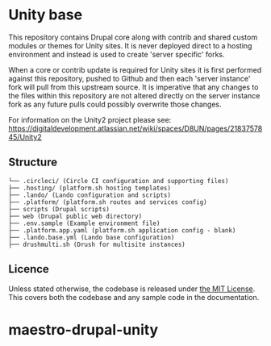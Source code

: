 # Unity base

This repository contains Drupal core along with contrib and shared custom modules or themes for Unity sites. It is never
deployed direct to a hosting environment and instead is used to create 'server specific' forks.

When a core or contrib update is required for Unity sites it is first performed against this repository, pushed to
Github and then each 'server instance' fork will pull from this upstream source. It is imperative that any
changes to the files within this repository are not altered directly on the server instance fork as any future pulls
could possibly overwrite those changes.

For information on the Unity2 project please see:
https://digitaldevelopment.atlassian.net/wiki/spaces/D8UN/pages/2183757845/Unity2


## Structure

```
└── .circleci/ (Circle CI configuration and supporting files)
├── .hosting/ (platform.sh hosting templates)
├── .lando/ (Lando configuration and scripts)
├── .platform/ (platform.sh routes and services config)
├── scripts (Drupal scripts)
├── web (Drupal public web directory)
├── .env.sample (Example environment file)
├── .platform.app.yaml (platform.sh application config - blank)
├── .lando.base.yml (Lando base configuration)
├── drushmulti.sh (Drush for multisite instances)
```

## Licence
Unless stated otherwise, the codebase is released under [the MIT License](http://www.opensource.org/licenses/mit-license.php). This covers both the codebase and any sample code in the documentation.
# maestro-drupal-unity
